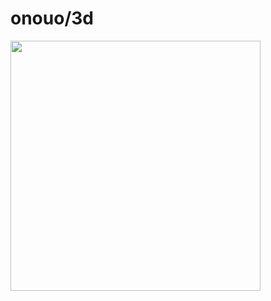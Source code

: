 onouo/3d
========

<a href="/42am/logos/raw/master/onouo/3d/onouo_std.svg.png"><img src="/42am/logos/raw/master/onouo/3d/onouo_std.svg.png" width="400px" /></a>

